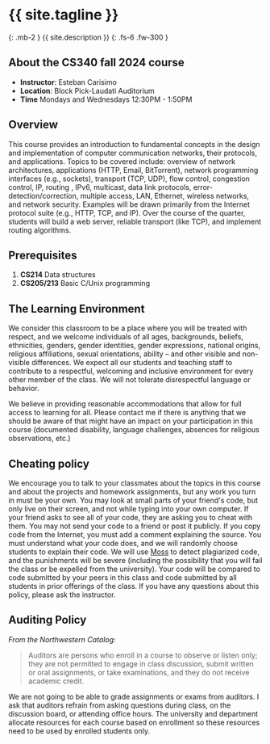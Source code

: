 # {{ site.tagline }}
{: .mb-2 }
{{ site.description }}
{: .fs-6 .fw-300 }

## About the CS340 fall 2024 course

- **Instructor**: Esteban Carisimo
- **Location**: Block Pick-Laudati Auditorium
- **Time** Mondays and Wednesdays 12:30PM - 1:50PM

## Overview

This course provides an introduction to fundamental concepts in the design and implementation of computer communication networks, their protocols, and applications. Topics to be covered include: overview of network architectures, applications (HTTP, Email, BitTorrent), network programming interfaces (e.g., sockets), transport (TCP, UDP), flow control, congestion control, IP, routing , IPv6, multicast, data link protocols, error-detection/correction, multiple access, LAN, Ethernet, wireless networks, and network security. Examples will be drawn primarily from the Internet protocol suite (e.g., HTTP, TCP, and IP). Over the course of the quarter, students will build a web server, reliable transport (like TCP), and implement routing algorithms.

## Prerequisites

1. **CS214** Data structures
2. **CS205/213** Basic C/Unix programming

## The Learning Environment


We consider this classroom to be a place where you will be treated with respect, and we welcome individuals of all ages, backgrounds, beliefs, ethnicities, genders, gender identities, gender expressions, national origins, religious affiliations, sexual orientations, ability – and other visible and non-visible differences. We expect all our students and teaching staff to contribute to a respectful, welcoming and inclusive environment for every other member of the class. We will not tolerate disrespectful language or behavior.

We believe in providing reasonable accommodations that allow for full access to learning for all. Please contact me if there is anything that we should be aware of that might have an impact on your participation in this course (documented disability, language challenges, absences for religious observations, etc.)

## Cheating policy

We encourage you to talk to your classmates about the topics in this course and about the projects and homework assignments, but any work you turn in must be your own. You may look at small parts of your friend's code, but only live on their screen, and not while typing into your own computer. If your friend asks to see all of your code, they are asking you to cheat with them. You may not send your code to a friend or post it publicly. If you copy code from the Internet, you must add a comment explaining the source. You must understand what your code does, and we will randomly choose students to explain their code. We will use [Moss](https://theory.stanford.edu/~aiken/moss/) to detect plagiarized code, and the punishments will be severe (including the possibility that you will fail the class or be expelled from the university). Your code will be compared to code submitted by your peers in this class and code submitted by all students in prior offerings of the class. If you have any questions about this policy, please ask the instructor.

## Auditing Policy

_From the Northwestern Catalog:_
> Auditors are persons who enroll in a course to observe or listen only; they are not permitted to engage in class discussion, submit written or oral assignments, or take examinations, and they do not receive academic credit.

We are not going to be able to grade assignments or exams from auditors. I ask that auditors refrain from asking questions during class, on the discussion board, or attending office hours. The university and department allocate resources for each course based on enrollment so these resources need to be used by enrolled students only.